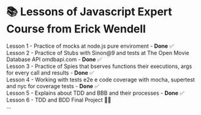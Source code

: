 # :books: Lessons of Javascript Expert Course from Erick Wendell

Lesson 1 - Practice of mocks at node.js pure enviroment - **Done** :white_check_mark:\
Lesson 2 - Practice of Stubs with Sinon@9 and tests at The Open Movie Database API omdbapi.com - **Done** :white_check_mark:\
Lesson 3 - Practice of Spies that bserves functions their executions, args for every call and results - **Done** :white_check_mark:\
Lesson 4 - Working with tests e2e e code coverage with mocha, supertest and nyc for coverage tests - **Done** :white_check_mark:\
Lesson 5 - Explains about TDD and BBB and their processes - **Done** :white_check_mark:\
Lesson 6 - TDD and BDD Final Project  :technologist:\
...
